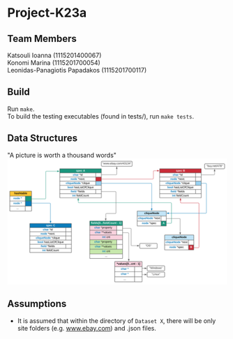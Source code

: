 # Project-K23a

## Team Members
Katsouli Ioanna (1115201400067)<br/>
Konomi Marina (1115201700054)<br/>
Leonidas-Panagiotis Papadakos (1115201700117)<br/>

## Build
Run `make`.<br/>
To build the testing executables (found in tests/), run `make tests`.

## Data Structures
"A picture is worth a thousand words"
![Strctures diagram](./structs.svg)

## Assumptions
* It is assumed that within the directory of `Dataset X`, there will be only site folders (e.g. www.ebay.com) and .json files.
